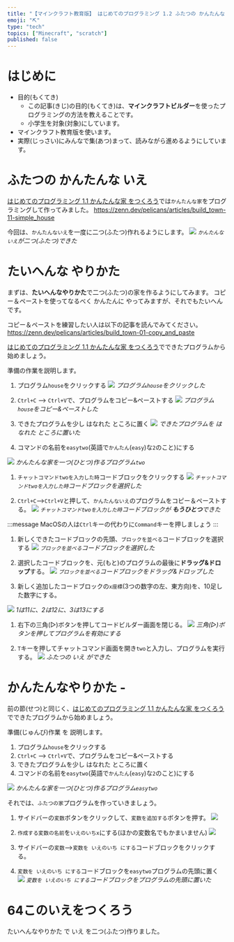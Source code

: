 ```yaml
---
title: "【マインクラフト教育版】 はじめてのプログラミング 1.2 ふたつの かんたんな いえ"
emoji: "⛏️"
type: "tech"
topics: ["Minecraft", "scratch"]
published: false
---
```


# はじめに
- 目的(もくてき)
  - この記事(きじ)の目的(もくてき)は、**マインクラフトビルダー**を使ったプログラミングの方法を教えることです。
  - 小学生を対象(対象)にしています。
- マインクラフト教育版を使います。
- 実際(じっさい)にみんなで集(あつ)まって、読みながら進めるようにしています。

# ふたつの かんたんな いえ
[はじめてのプログラミング 1.1 かんたんな家 をつくろう](https://zenn.dev/pelicans/articles/build_town-11-simple_house)では`かんたんな家`をプログラミングして作ってみました。
https://zenn.dev/pelicans/articles/build_town-11-simple_house

今回は、`かんたんないえ`を一度に二つ(ふたつ)作れるようにします。
![](/images/build_town-12-two_simple_house/2024-02-11-07-24-11.png)
*`かんたんないえ`が二つ(ふたつ)できた*

# たいへんな やりかた
まずは、**たいへんなやりかた**で二つ(ふたつ)の家を作るようにしてみます。
コピー＆ペーストを使ってなるべく かんたんに やってみますが、それでもたいへんです。

コピー＆ペーストを練習したい人は以下の記事を読んでみてください。
https://zenn.dev/pelicans/articles/build_town-01-copy_and_paste

[はじめてのプログラミング 1.1 かんたんな家 をつくろう](https://zenn.dev/pelicans/articles/build_town-11-simple_house)でできたプログラムから始めましょう。

準備の作業を説明します。

1. プログラム`house`をクリックする
![](/images/build_town-12-two_simple_house/2024-02-13-06-20-57.png)
*プログラム`house`をクリックした*
2. `Ctrl+C` --> `Ctrl+V`で、プログラムをコピー&ペーストする
![](/images/build_town-12-two_simple_house/2024-02-13-06-21-35.png)
*プログラム`house`をコピー&ペーストした*

3. できたプログラムを少し はなれた ところに置く
![](/images/build_town-12-two_simple_house/2024-02-13-06-22-30.png)
*できたプログラムを はなれた ところに置いた*

4. コマンドの名前を`easytwo`(英語で`かんたん`(`easy`)な`2`のこと)にする

![](/images/build_town-12-two_simple_house/2024-02-11-07-33-59.png)
*かんたんな家を一つ(ひとつ)作るプログラム`two`*


1. `チャットコマンドtwoを入力した時`コードブロックをクリックする
![](/images/build_town-12-two_simple_house/2024-02-11-07-38-37.png)
*`チャットコマンドtwoを入力した時`コードブロックを選択した*

1. `Ctrl+C`-->`Ctrl+V`と押して、`かんたんないえ`のプログラムをコピー＆ペーストする。
![](/images/build_town-12-two_simple_house/2024-02-11-07-43-00.png)
*`チャットコマンドtwoを入力した時`コードブロックが **もうひとつ**できた*
<!-- ***toha*** -->
:::message
MacOSの人は`Ctrl`キーの代わりに`Command`キーを押しましょう
:::
1. 新しくできたコードブロックの先頭、`ブロックを並べる`コードブロックを選択する
![](/images/build_town-12-two_simple_house/2024-02-11-07-46-18.png)
*`ブロックを並べる`コードブロックを選択した*

1. 選択したコードブロックを、元(もと)のプログラムの最後に**ドラッグ&ドロップ**する。
![](/images/build_town-12-two_simple_house/2024-02-11-07-51-25.png)
*`ブロックを並べる`コードブロックをドラッグ&ドロップした*

1. 新しく追加したコードブロックの`x座標`(3つの数字の左、東方向)を、10足した数字にする。
<!-- ![](/images/build_town-12-two_simple_house/2024-02-11-07-53-50.png) -->
![](/images/build_town-12-two_simple_house/add_number.png)
*1は11に、2は12に、3は13にする*

1. 右下の三角(▷)ボタンを押してコードビルダー画面を閉じる。
![](/images/build_town-12-two_simple_house/build_button.png)
*三角(▷)ボタンを押してプログラムを有効にする*

1. `T`キーを押してチャットコマンド画面を開き`two`と入力し、プログラムを実行する。
![](/images/build_town-12-two_simple_house/2024-02-12-06-18-01.png)
*ふたつの いえ ができた*

# かんたんなやりかた - 
<!-- 変数を入れてから関数にする？--Good: 関数のメリットがわかる。 Bad: たいへんなやりかたが前提になる -->
<!-- 関数を入れてから変数にする？ --Good: まっさらから始められる, Bad: メリットが分かりにくい？そんなことない？ -->
前の節(せつ)と同じく、[はじめてのプログラミング 1.1 かんたんな家 をつくろう](https://zenn.dev/pelicans/articles/build_town-11-simple_house)でできたプログラムから始めましょう。

準備(じゅんび)作業 を 説明します。

1. プログラム`house`をクリックする
2. `Ctrl+C` --> `Ctrl+V`で、プログラムをコピー&ペーストする
3. できたプログラムを少し はなれた ところに置く
4. コマンドの名前を`easytwo`(英語で`かんたん`(`easy`)な`2`のこと)にする

![](/images/build_town-12-two_simple_house/2024-02-12-06-44-04.png)
*かんたんな家を一つ(ひとつ)作るプログラム`easytwo`*

それでは、`ふたつの家`プログラムを作っていきましょう。

1. サイドバーの`変数`ボタンをクリックして、`変数を追加する`ボタンを押す。
![](/images/00_common/variable.png)

1. `作成する変数の名前`を`いえのいちx`にする(ほかの変数名でもかまいません)
![](/images/build_town-12-two_simple_house/2024-02-12-06-50-29.png)

2. サイドバーの`変数`-->`変数を いえのいち にする`コードブロックをクリックする。

3. `変数を いえのいち にする`コードブロックを`easytwo`プログラムの先頭に置く
![](/images/build_town-12-two_simple_house/variable.png)
*`変数を いえのいち にする`コードブロックをプログラムの先頭に置いた*

# 64このいえをつくろう
たいへんなやりかた で いえ を二つ(ふたつ)作りました。
<!-- ここどうする？読み物パートにする？読み物パートは最後にする？ -->